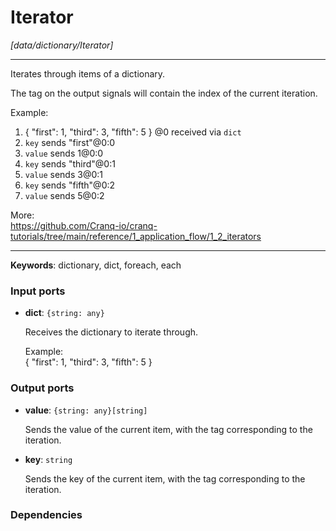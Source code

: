 # Iterator

_[data/dictionary/Iterator]_

---

Iterates through items of a dictionary.  
  
The tag on the output signals will contain the index of the current iteration.  
  
Example:  
1. { "first": 1, "third": 3, "fifth": 5 } @0 received via `dict`  
2. `key` sends  "first"@0:0  
3. `value` sends  1@0:0  
4. `key` sends  "third"@0:1  
5. `value` sends  3@0:1  
6. `key` sends  "fifth"@0:2  
7. `value` sends  5@0:2  
  
More:  
https://github.com/Cranq-io/cranq-tutorials/tree/main/reference/1_application_flow/1_2_iterators  

---

__Keywords__: dictionary, dict, foreach, each

### Input ports

* __dict__: ` {string: any} `


    Receives the dictionary to iterate through.  
      
    Example:  
    { "first": 1, "third": 3, "fifth": 5 }  

### Output ports

* __value__: ` {string: any}[string] `


    Sends the value of the current item, with the tag corresponding to the iteration.  


* __key__: ` string `


    Sends the key of the current item, with the tag corresponding to the iteration.  

### Dependencies




